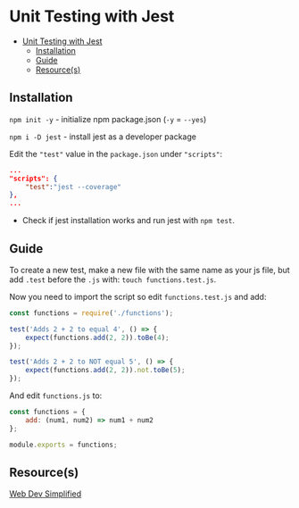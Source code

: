 # Unit Testing with Jest

- [Unit Testing with Jest](#unit-testing-with-jest)
  - [Installation](#installation)
  - [Guide](#guide)
  - [Resource(s)](#resources)

## Installation

`npm init -y` - initialize npm package.json (`-y` = `--yes`)

`npm i -D jest` - install jest as a developer package

Edit the `"test"` value in the `package.json` under `"scripts"`:

```json
...
"scripts": {
    "test":"jest --coverage"
},
...
```

- Check if jest installation works and run jest with `npm test`.

## Guide

To create a new test, make a new file with the same name as your js file, but add `.test` before the `.js` with: `touch functions.test.js`.

Now you need to import the script so edit `functions.test.js` and add:

```js
const functions = require('./functions');

test('Adds 2 + 2 to equal 4', () => {
    expect(functions.add(2, 2)).toBe(4);
});

test('Adds 2 + 2 to NOT equal 5', () => {
    expect(functions.add(2, 2)).not.toBe(5);
});
```

And edit `functions.js` to:

```js
const functions = {
    add: (num1, num2) => num1 + num2
};

module.exports = functions;
```

## Resource(s)

[Web Dev Simplified](https://youtu.be/FgnxcUQ5vho)
